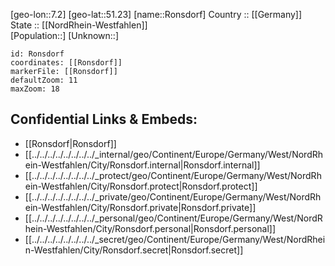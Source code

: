 ﻿---
location: [51.23,7.2] 
mapzoom: [7,12] 
mapmarker: city 
type: City
tags:
- geo/City


SpocWebEntityId: 33757
isDeleted: false
confidential: public

---
[geo-lon::7.2] 
[geo-lat::51.23] 
[name::Ronsdorf] 
Country :: [[Germany]]  
State :: [[NordRhein-Westfahlen]]  
[Population::] 
[Unknown::] 


```leaflet
id: Ronsdorf
coordinates: [[Ronsdorf]] 
markerFile: [[Ronsdorf]] 
defaultZoom: 11 
maxZoom: 18
```


## Confidential Links & Embeds: 
- [[Ronsdorf|Ronsdorf]]  
- [[../../../../../../../../_internal/geo/Continent/Europe/Germany/West/NordRhein-Westfahlen/City/Ronsdorf.internal|Ronsdorf.internal]] 
- [[../../../../../../../../_protect/geo/Continent/Europe/Germany/West/NordRhein-Westfahlen/City/Ronsdorf.protect|Ronsdorf.protect]] 
- [[../../../../../../../../_private/geo/Continent/Europe/Germany/West/NordRhein-Westfahlen/City/Ronsdorf.private|Ronsdorf.private]] 
- [[../../../../../../../../_personal/geo/Continent/Europe/Germany/West/NordRhein-Westfahlen/City/Ronsdorf.personal|Ronsdorf.personal]] 
- [[../../../../../../../../_secret/geo/Continent/Europe/Germany/West/NordRhein-Westfahlen/City/Ronsdorf.secret|Ronsdorf.secret]] 
